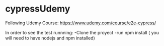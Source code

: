 # cypressUdemy
Following Udemy Course: https://www.udemy.com/course/e2e-cypress/

In order to see the test runnning: 
-Clone the proyect 
-run npm install ( you will need to have nodejs and npm installed)
